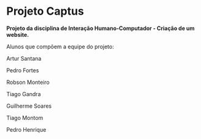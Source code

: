 # Projeto Captus
**Projeto da disciplina de Interação Humano-Computador - Criação de um website.**

Alunos que compõem a equipe do projeto:

Artur Santana

Pedro Fortes

Robson Monteiro

Tiago Gandra

Guilherme Soares

Tiago Montom

Pedro Henrique
